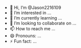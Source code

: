 - 👋 Hi, I’m @Jason2216109
- 👀 I’m interested in ...
- 🌱 I’m currently learning ...
- 💞️ I’m looking to collaborate on ...
- 📫 How to reach me ...
- 😄 Pronouns: ...
- ⚡ Fun fact: ...

<!---
Jason2216109/Jason2216109 is a ✨ special ✨ repository because its `README.md` (this file) appears on your GitHub profile.
You can click the Preview link to take a look at your changes. my number +14785009600


